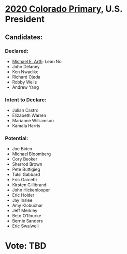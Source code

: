 # [2020 Colorado Primary](../README.md), U.S. President

## Candidates:

### Declared:

* [Michael E. Arth](michael_e_arth.md): Lean No
* John Delaney
* Ken Nwadike
* Richard Ojeda
* Robby Wells
* Andrew Yang

### Intent to Declare:

* Julian Castro
* Elizabeth Warren
* Marianne Williamson
* Kamala Harris

### Potential:

* Joe Biden
* Michael Bloomberg
* Cory Booker
* Sherrod Brown
* Pete Buttigieg
* Tulsi Gabbard
* Eric Garcetti
* Kirsten Gillibrand
* John Hickenlooper
* Eric Holder
* Jay Inslee
* Amy Klobuchar
* Jeff Merkley
* Beto O'Rourke
* Bernie Sanders
* Eric Swalwell

# Vote: TBD
